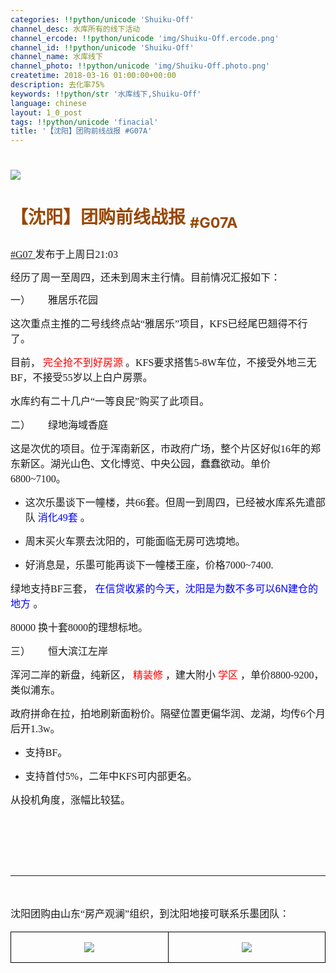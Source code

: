 ```yaml
---
categories: !!python/unicode 'Shuiku-Off'
channel_desc: 水库所有的线下活动
channel_ercode: !!python/unicode 'img/Shuiku-Off.ercode.png'
channel_id: !!python/unicode 'Shuiku-Off'
channel_name: 水库线下
channel_photo: !!python/unicode 'img/Shuiku-Off.photo.png'
createtime: 2018-03-16 01:00:00+00:00
description: 去化率75%
keywords: !!python/str '水库线下,Shuiku-Off'
language: chinese
layout: 1_0_post
tags: !!python/unicode 'finacial'
title: '【沈阳】团购前线战报 #G07A'
---
```

<div class="rich_media_content" id="js_content">
<h1 style="line-height:150%;">
<span style="font-family:宋体;color:#984806;">
</span>
</h1>
<p>
<img class="" data-ratio="0.6669921875" data-s="300,640" data-src="" data-type="jpeg" data-w="1024" src="{{ '/img/ibkgib9IoiaJWn0PonQ1eAAwTkjKUpmcHtCeR4eJPiboIicQiarjpic0K3wKFLUHtrREQryVA5GhPegI5DpT2n3QDohfg.jpeg' | prepend: site.img | replace: '//','/' }}" style=""/>
<span style="font-size: 16px;">
</span>
</p>
<h1 style="line-height:150%;">
<span style="font-family:宋体;color:#984806;">
<span style="display: none;line-height: 0px;">
           ‍
          </span>
          【沈阳】团购前线战报
         </span>
<span style="color:#984806;">
<sub>
           #G07A
          </sub>
</span>
<br/>
</h1>
<p style="line-height:150%;">
<span style="font-size:16px;line-height:150%;font-family:华文楷体;">
</span>
</p>
<p style="line-height:150%;">
<a href="http://mp.weixin.qq.com/s?__biz=MzI2MzAyMjAxMQ==&amp;mid=2462106410&amp;idx=1&amp;sn=3eb2858b1bf120b39d155cb894108c79&amp;chksm=fd7657feca01dee87a0b54ada402bcc9fb8d41896ecfe5787a5238f3d8ff16cd38633c53f7dc&amp;scene=21#wechat_redirect" target="_blank">
<span style="font-size:16px;line-height:150%;font-family:华文楷体;">
           #G07
          </span>
</a>
<span style="font-size:16px;line-height:150%;font-family:华文楷体;">
          发布于上周日21:03
         </span>
</p>
<p style="line-height:150%;">
<span style="font-family: 华文楷体;font-size: 16px;">
          经历了周一至周四，还未到周末主行情。目前情况汇报如下：
         </span>
<br/>
</p>
<p style="line-height:150%;">
<span style="font-size:16px;line-height:150%;font-family:华文楷体;">
</span>
</p>
<p style="line-height:150%;">
<span style="font-size:16px;line-height:150%;font-family:华文楷体;">
</span>
</p>
<p style="line-height:150%;">
<span style="font-size:16px;line-height:150%;font-family:华文楷体;">
          一）       雅居乐花园
         </span>
</p>
<p style="line-height:150%;">
<span style="font-size:16px;line-height:150%;font-family:华文楷体;">
</span>
</p>
<p style="line-height:150%;">
<span style="font-size:16px;line-height:150%;font-family:华文楷体;">
          这次重点主推的二号线终点站“雅居乐”项目，KFS已经尾巴翘得不行了。
         </span>
</p>
<p style="line-height:150%;">
<span style="font-size:16px;line-height:150%;font-family:华文楷体;">
</span>
</p>
<p style="line-height:150%;">
<span style="font-size:16px;line-height:150%;font-family:华文楷体;">
          目前，
          <span style="color:red;">
           完全抢不到好房源
          </span>
          。KFS要求搭售5-8W车位，不接受外地三无BF，不接受55岁以上白户房票。
         </span>
</p>
<p style="line-height:150%;">
<span style="font-size:16px;line-height:150%;font-family:华文楷体;">
</span>
</p>
<p style="line-height:150%;">
<span style="font-size:16px;line-height:150%;font-family:华文楷体;">
          水库约有二十几户“一等良民”购买了此项目。
         </span>
</p>
<p style="line-height:150%;">
<span style="font-size:16px;line-height:150%;font-family:华文楷体;">
</span>
</p>
<p style="line-height:150%;">
<span style="font-size:16px;line-height:150%;font-family:华文楷体;">
</span>
</p>
<p style="line-height:150%;">
<span style="font-size:16px;line-height:150%;font-family:华文楷体;">
</span>
</p>
<p style="line-height:150%;">
<span style="font-size:16px;line-height:150%;font-family:华文楷体;">
          二）       绿地海域香庭
         </span>
</p>
<p style="line-height:150%;">
<span style="font-size:16px;line-height:150%;font-family:华文楷体;">
</span>
</p>
<p style="line-height:150%;">
<span style="font-size:16px;line-height:150%;font-family:华文楷体;">
          这是次优的项目。位于浑南新区，市政府广场，整个片区好似16年的郑东新区。湖光山色、文化博览、中央公园，蠢蠢欲动。单价6800~7100。
         </span>
</p>
<p style="line-height:150%;">
<span style="font-size:16px;line-height:150%;font-family:华文楷体;">
</span>
</p>
<ul class="list-paddingleft-2" style="list-style-type: disc;">
<li>
<p style="line-height:150%;">
<span style="font-size:16px;line-height:150%;font-family:华文楷体;">
            这次乐墨谈下一幢楼，共66套。但周一到周四，已经被水库系先遣部队
            <span style="color:blue;">
             消化49套
            </span>
            。
           </span>
</p>
</li>
<li>
<p style="line-height:150%;">
<span style="font-size:16px;line-height:150%;font-family:华文楷体;">
            周末买火车票去沈阳的，可能面临无房可选境地。
           </span>
</p>
</li>
<li>
<p style="line-height:150%;">
<span style="font-size:16px;line-height:150%;font-family:华文楷体;">
            好消息是，乐墨可能再谈下一幢楼王座，价格7000~7400.
           </span>
</p>
</li>
</ul>
<p style="line-height:150%;">
<span style="font-size:16px;line-height:150%;font-family:华文楷体;">
</span>
</p>
<p style="line-height:150%;">
<span style="font-size:16px;line-height:150%;font-family:华文楷体;">
          绿地支持BF三套，
         </span>
<span style="font-size:16px;line-height:150%;font-family:微软雅黑,sans-serif;color:blue;">
          在信贷收紧的今天，沈阳是为数不多可以6N建仓的地方
         </span>
<span style="font-size:16px;line-height:150%;font-family:华文楷体;">
          。
         </span>
</p>
<p style="line-height:150%;">
<span style="font-size:16px;line-height:150%;font-family:华文楷体;">
          80000
         </span>
<span style="font-size:16px;line-height:150%;font-family:华文楷体;">
          换十套8000的理想标地。
         </span>
</p>
<p style="line-height:150%;">
<span style="font-size:16px;line-height:150%;font-family:华文楷体;">
</span>
</p>
<p style="line-height:150%;">
<span style="font-size:16px;line-height:150%;font-family:华文楷体;">
</span>
</p>
<p style="line-height:150%;">
<span style="font-size:16px;line-height:150%;font-family:华文楷体;">
</span>
</p>
<p style="line-height:150%;">
<span style="font-size:16px;line-height:150%;font-family:华文楷体;">
          三）       恒大滨江左岸
         </span>
</p>
<p style="line-height:150%;">
<span style="font-size:16px;line-height:150%;font-family:华文楷体;">
</span>
</p>
<p style="line-height:150%;">
<span style="font-size:16px;line-height:150%;font-family:华文楷体;">
          浑河二岸的新盘，纯新区，
          <span style="color:red;">
           精装修
          </span>
          ，建大附小
          <span style="color:red;">
           学区
          </span>
          ，单价8800-9200，类似浦东。
         </span>
</p>
<p style="line-height:150%;">
<span style="font-size:16px;line-height:150%;font-family:华文楷体;">
</span>
</p>
<p style="line-height:150%;">
<span style="font-size:16px;line-height:150%;font-family:华文楷体;">
          政府拼命在拉，拍地刷新面粉价。隔壁位置更偏华润、龙湖，均传6个月后开1.3w。
         </span>
</p>
<p style="line-height:150%;">
<span style="font-size:16px;line-height:150%;font-family:华文楷体;">
</span>
</p>
<ul class="list-paddingleft-2" style="list-style-type: disc;">
<li>
<p style="line-height:150%;">
<span style="font-size:16px;line-height:150%;font-family:华文楷体;">
            支持BF。
           </span>
</p>
</li>
<li>
<p style="line-height:150%;">
<span style="font-size:16px;line-height:150%;font-family:华文楷体;">
            支持首付5%，二年中KFS可内部更名。
           </span>
</p>
</li>
</ul>
<p style="line-height:150%;">
<span style="font-size:16px;line-height:150%;font-family:华文楷体;">
</span>
</p>
<p style="line-height:150%;">
<span style="font-size:16px;line-height:150%;font-family:华文楷体;">
          从投机角度，涨幅比较猛。
         </span>
</p>
<p style="line-height:150%;">
<span style="font-size:16px;line-height:150%;font-family:华文楷体;">
<br/>
</span>
<br/>
</p>
<p style="line-height:150%;">
<span style="font-family: 华文楷体;font-size: 16px;">
</span>
<br/>
</p>
<p style="line-height:150%;">
<span style="font-size:16px;line-height:150%;font-family:华文楷体;">
</span>
</p>
<hr/>
<p style="line-height:150%;">
<span style="font-size:16px;line-height:150%;font-family:华文楷体;">
</span>
<br/>
</p>
<p style="line-height: 150%;margin-bottom: 10px;">
<span style="font-size:16px;line-height:150%;font-family:华文楷体;">
          沈阳团购由山东“房产观澜”组织，到沈阳地接可联系乐墨团队：
         </span>
<span style="font-family: 华文楷体;font-size: 16px;">
</span>
</p>
<table align="center" cellpadding="0" cellspacing="0">
<tbody>
<tr>
<td align="center" style="border-width: 1px;border-style: solid;border-color: black;padding: 0px 7px;word-break: break-all;" valign="middle" width="284">
<p>
<img class="" data-copyright="0" data-ratio="1.3293768545994065" data-s="300,640" data-src="" data-type="png" data-w="674" src="{{ '/img/ibkgib9IoiaJWkVCZXxk1ialhfMVKlkpVZhzY8kVVyeVibCeIvAocM81PrAQXg31vXsIxtxNdcyOI8XlfiabU4KPdBQw.png' | prepend: site.img | replace: '//','/' }}" style=""/>
</p>
</td>
<td align="center" style="border-top: 1px solid black;border-right: 1px solid black;border-bottom: 1px solid black;border-left: none;padding: 0px 7px;word-break: break-all;" valign="middle" width="284">
<p>
<img class="" data-copyright="0" data-ratio="1.2952127659574468" data-s="300,640" data-src="" data-type="png" data-w="752" src="{{ '/img/ibkgib9IoiaJWkVCZXxk1ialhfMVKlkpVZhzdnT2vfibfowrLkxDMEjUZyDPrcDIibAZAQbJSCzMSF2gOlGIdialtU5og.png' | prepend: site.img | replace: '//','/' }}" style=""/>
</p>
</td>
</tr>
</tbody>
</table>
<p style="line-height:150%;">
<span style="font-size:16px;line-height:150%;font-family:华文楷体;">
</span>
</p>
<p style="line-height: 150%;">
<span style="font-size:16px;line-height:150%;font-family:华文楷体;">
<br/>
</span>
<br/>
</p>
</div>
